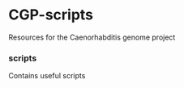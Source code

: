 # CGP-scripts

Resources for the Caenorhabditis genome project

### scripts
Contains useful scripts
